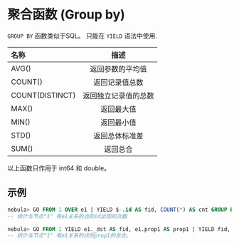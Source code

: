 # 聚合函数 (Group by)

 `GROUP BY` 函数类似于SQL。 只能在 `YIELD` 语法中使用.

|名称 | 描述 |
|:----|:----:|
| AVG()           | 返回参数的平均值 |
| COUNT()         | 返回记录值总数 |
| COUNT(DISTINCT) | 返回独立记录值的总数 |
| MAX()           | 返回最大值 |
| MIN()           | 返回最小值 |
| STD()           | 返回总体标准差 |
| SUM()       | 返回总合 |

以上函数只作用于 int64 和 double。

## 示例

```sql
nebula> GO FROM 1 OVER e1 | YIELD $-.id AS fid, COUNT(*) AS cnt GROUP BY fid
-- 统计与节点"1" 有e1关系的点的id出现的次数

nebula> GO FROM 1 YIELD e1._dst AS fid, e1.prop1 AS prop1 | YIELD fid, SUM(prop1) GROUP BY fid
-- 统计与节点"1" 有e1关系的点的prop1的总合。
```

